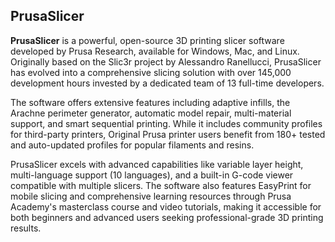 ## PrusaSlicer

**PrusaSlicer** is a powerful, open-source 3D printing slicer software developed by Prusa Research, available for Windows, Mac, and Linux. Originally based on the Slic3r project by Alessandro Ranellucci, PrusaSlicer has evolved into a comprehensive slicing solution with over 145,000 development hours invested by a dedicated team of 13 full-time developers.

The software offers extensive features including adaptive infills, the Arachne perimeter generator, automatic model repair, multi-material support, and smart sequential printing. While it includes community profiles for third-party printers, Original Prusa printer users benefit from 180+ tested and auto-updated profiles for popular filaments and resins.

PrusaSlicer excels with advanced capabilities like variable layer height, multi-language support (10 languages), and a built-in G-code viewer compatible with multiple slicers. The software also features EasyPrint for mobile slicing and comprehensive learning resources through Prusa Academy's masterclass course and video tutorials, making it accessible for both beginners and advanced users seeking professional-grade 3D printing results.
